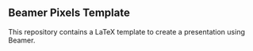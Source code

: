 ## Beamer Pixels Template
This repository contains a LaTeX template to create a presentation using Beamer. 
